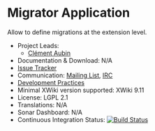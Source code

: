 # Migrator Application

Allow to define migrations at the extension level.

* Project Leads:
  * [Clément Aubin](http://www.xwiki.org/xwiki/bin/view/XWiki/caubin)
* Documentation & Download: N/A
* [Issue Tracker](http://jira.xwiki.org/browse/MIGRATOR)
* Communication: [Mailing List](http://dev.xwiki.org/xwiki/bin/view/Community/MailingLists), [IRC](http://dev.xwiki.org/xwiki/bin/view/Community/IRC)
* [Development Practices](http://dev.xwiki.org)
* Minimal XWiki version supported: XWiki 9.11
* License: LGPL 2.1
* Translations: N/A
* Sonar Dashboard: N/A
* Continuous Integration Status: [![Build Status](https://ci.xwiki.org/view/Contrib/job/XWiki%20Contrib/job/application-migrator/job/master/badge/icon)](https://ci.xwiki.org/view/Contrib/job/XWiki%20Contrib/job/application-migrator/job/master/)